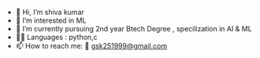 - 👋 Hi, I’m shiva kumar
- 👀 I’m interested in ML
- 🌱 I’m currently pursuing 2nd year Btech Degree , specilization in AI & ML
- 👨‍💻 Languages : python,c
- 📫 How to reach me: 📧 gsk251999@gmail.com
           

<!---
shivaCTRL/shivaCTRL is a ✨ special ✨ repository because its `README.md` (this file) appears on your GitHub profile.
You can click the Preview link to take a look at your changes.
--->
